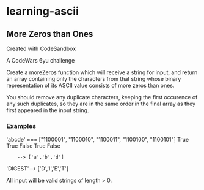 
# learning-ascii

## More Zeros than Ones
Created with CodeSandbox

A CodeWars 6yu challenge

Create a moreZeros function which will receive a string for input, and return an array containing only the characters from that string whose binary representation of its ASCII value consists of more zeros than ones.

You should remove any duplicate characters, keeping the first occurence of any such duplicates, so they are in the same order in the final array as they first appeared in the input string.

### Examples

'abcde' === ["1100001", "1100010", "1100011", "1100100", "1100101"]
               True       True       False      True       False

        --> ['a','b','d']

'DIGEST'--> ['D','I','E','T']

All input will be valid strings of length > 0.
